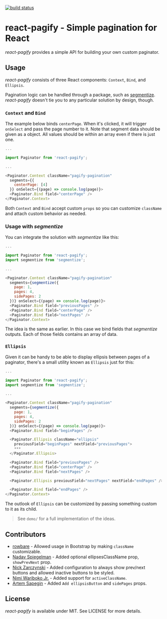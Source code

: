 [![build status](https://secure.travis-ci.org/bebraw/react-pagify.png)](http://travis-ci.org/bebraw/react-pagify)
# react-pagify - Simple pagination for React

*react-pagify* provides a simple API for building your own custom paginator.

## Usage

*react-pagify* consists of three React components: `Context`, `Bind`, and `Ellipsis`.

Pagination logic can be handled through a package, such as [segmentize](https://www.npmjs.com/package/segmentize). *react-pagify* doesn't tie you to any particular solution by design, though.

### `Context` and `Bind`

The example below binds `centerPage`. When it's clicked, it will trigger `onSelect` and pass the page number to it. Note that segment data should be given as a object. All values should be within an array even if there is just one.

```javascript
...

import Paginator from 'react-pagify';

...

<Paginator.Context className="pagify-pagination"
  segments={{
    centerPage: [4]
  }} onSelect={(page) => console.log(page)}>
  <Paginator.Bind field="centerPage" />
</Paginator.Context>
```

Both `Context` and `Bind` accept custom `props` so you can customize `className` and attach custom behavior as needed.

### Usage with *segmentize*

You can integrate the solution with *segmentize* like this:

```javascript
...

import Paginator from 'react-pagify';
import segmentize from 'segmentize';

...

<Paginator.Context className="pagify-pagination"
  segments={segmentize({
    page: 1,
    pages: 4,
    sidePages: 2
  })} onSelect={(page) => console.log(page)}>
  <Paginator.Bind field="previousPages" />
  <Paginator.Bind field="centerPage" />
  <Paginator.Bind field="nextPages" />
</Paginator.Context>
```

The idea is the same as earlier. In this case we bind fields that *segmentize* outputs. Each of those fields contains an array of data.

### `Ellipsis`

Given it can be handy to be able to display ellipsis between pages of a paginator, there's a small utility known as `Ellipsis` just for this:

```javascript
...

import Paginator from 'react-pagify';
import segmentize from 'segmentize';

...

<Paginator.Context className="pagify-pagination"
  segments={segmentize({
    page: 1,
    pages: 4,
    sidePages: 2
  })} onSelect={(page) => console.log(page)}>
  <Paginator.Bind field="beginPages" />

  <Paginator.Ellipsis className="ellipsis"
    previousField="beginPages" nextField="previousPages">
    ***
  </Paginator.Ellipsis>

  <Paginator.Bind field="previousPages" />
  <Paginator.Bind field="centerPage" />
  <Paginator.Bind field="nextPages" />

  <Paginator.Ellipsis previousField="nextPages" nextField="endPages" />

  <Paginator.Bind field="endPages" />
</Paginator.Context>
```

The outlook of `Ellipsis` can be customized by passing something custom to it as its child.

> See `demo/` for a full implementation of the ideas.

## Contributors

* [rowbare](https://github.com/rowbare) - Allowed usage in Bootstrap by making `className` customizable.
* [Nadav Spiegelman](https://github.com/nadavspi) - Added optional ellipsesClassName prop, `showPrevNext` prop.
* [Nick Zarczynski](https://github.com/jacktrades) - Added configuration to always show prev/next buttons and allowed inactive buttons to be styled.
* [Nimi Wariboko Jr.](https://github.com/nemothekid) - Added support for `activeClassName`.
* [Artem Sapegin](https://github.com/sapegin) - Added `Add ellipsisButton` and `sidePages` props.

## License

*react-pagify* is available under MIT. See LICENSE for more details.
